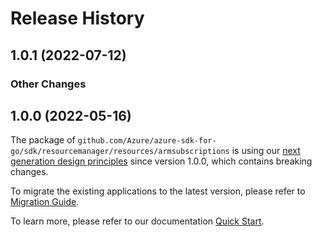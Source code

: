 # Release History

## 1.0.1 (2022-07-12)
### Other Changes


## 1.0.0 (2022-05-16)

The package of `github.com/Azure/azure-sdk-for-go/sdk/resourcemanager/resources/armsubscriptions` is using our [next generation design principles](https://azure.github.io/azure-sdk/general_introduction.html) since version 1.0.0, which contains breaking changes.

To migrate the existing applications to the latest version, please refer to [Migration Guide](https://aka.ms/azsdk/go/mgmt/migration).

To learn more, please refer to our documentation [Quick Start](https://aka.ms/azsdk/go/mgmt).